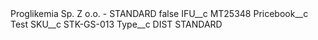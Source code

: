 <?xml version="1.0" encoding="UTF-8"?>
<CustomMetadata xmlns="http://soap.sforce.com/2006/04/metadata" xmlns:xsi="http://www.w3.org/2001/XMLSchema-instance" xmlns:xsd="http://www.w3.org/2001/XMLSchema">
    <label>Proglikemia Sp. Z o.o. - STANDARD</label>
    <protected>false</protected>
    <values>
        <field>IFU__c</field>
        <value xsi:type="xsd:string">MT25348</value>
    </values>
    <values>
        <field>Pricebook__c</field>
        <value xsi:type="xsd:string">Test</value>
    </values>
    <values>
        <field>SKU__c</field>
        <value xsi:type="xsd:string">STK-GS-013</value>
    </values>
    <values>
        <field>Type__c</field>
        <value xsi:type="xsd:string">DIST STANDARD</value>
    </values>
</CustomMetadata>
